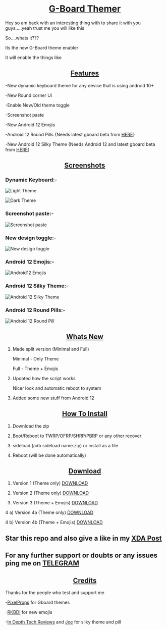 <center><h1><u>G-Board Themer</u></h1></center>

Hey so am back with an interesting thing with to share it with you guys.....yeah trust me you will like this

So....whats it???

Its the new G-Board theme enabler

It will enable the things like



<center><u><h2>Features</h2></u></center>


-New dynamic keyboard theme for any device that is using android 10+ 

-New Round corner Ui

-Enable New/Old theme toggle

-Screenshot paste

-New Android 12 Emojis

-Android 12 Round Pills {Needs latest gboard beta from [HERE](https://www.apkmirror.com/apk/google-inc/gboard/)}

-New Android 12 Silky Theme {Needs Android 12 and latest gboard beta from [HERE](https://www.apkmirror.com/apk/google-inc/gboard/)}



<center><u><h2>Screenshots</h2></u></center>




### Dynamic Keyboard:-




![Light Theme](https://i.imgur.com/OE4MTgB.jpg)



![Dark Theme](https://i.imgur.com/oM7S6Zk.jpg)



### Screenshot paste:-



![Screenshot paste](https://i.imgur.com/0t0KRTd.jpg)



### New design toggle:-



![New design toggle](https://i.imgur.com/FfMupKm.jpg)



### Android 12 Emojis:-



![Android12 Emojis](https://i.imgur.com/fDPCBSu.png)



### Android 12 Silky Theme:-



![Android 12 Silky Theme](https://i.imgur.com/C8wQtSN.jpg)



### Android 12 Round Pills:-



![Android 12 Round Pill](https://i.imgur.com/sRDoCFE.jpg)



<center><u><h2>Whats New</h2></u></center>

1) Made split version (Minimal and Full)


    Minimal - Only Theme


    Full - Theme + Emojis


2) Updated how the script works

    
    Nicer look and automatic reboot to system


3) Added some new stuff from Android 12 



<center><u><h2>How To Install</h2></u></center>


1) Download the zip

2) Boot/Reboot to TWRP/OFRP/SHRP/PBRP or any other recover

3) sideload (adb sideload name.zip) or install as a file

4) Reboot (will be done automatically)



<center><u><h2>Download</h2></u></center>


1) Version 1 (Theme only) [DOWNLOAD](https://sourceforge.net/projects/immanuelsbuilds/files/Gboard-Themer/Gboard_theme_enabler.zip/download)



2) Version 2 (Theme only) [DOWNLOAD](https://sourceforge.net/projects/immanuelsbuilds/files/Gboard-Themer/Gboard_theme_enabler_v2.zip/download)



3) Version 3 (Theme + Emojis) [DOWNLOAD](https://sourceforge.net/projects/immanuelsbuilds/files/Gboard-Themer/Gboard_theme_enabler_v3.zip/download)



4 a) Version 4a (Theme only) [DOWNLOAD](https://sourceforge.net/projects/immanuelsbuilds/files/Gboard-Themer/Gboard_theme_enabler_v4_Minimal.zip/download)



4 b) Version 4b (Theme + Emojis) [DOWNLOAD](https://sourceforge.net/projects/immanuelsbuilds/files/Gboard-Themer/Gboard_theme_enabler_v4_Full.zip/download)



## Star this repo and also give a like in my [XDA Post](https://forum.xda-developers.com/t/new-gboard-theme-enabler.4248721/)



## For any further support or doubts or any issues ping me on [TELEGRAM](https://t.me/yaa2g)



<center><u><h2>Credits</h2></u></center>


Thanks for the people who test and support me

-[PixelProps](https://t.me/pixelprops) for Gboard themes

-[RKBDI](https://forum.xda-developers.com/m/rkbd.7544065/) for new emojis

-[In Depth Tech Reviews](https://www.youtube.com/c/indepthtechreviews) and [Joe](https://t.me/joeKahnwald) for silky theme and pill
